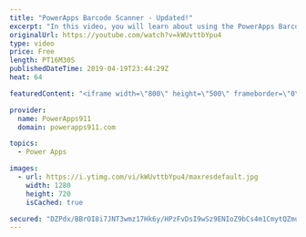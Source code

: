 ```yaml
---
title: "PowerApps Barcode Scanner - Updated!"
excerpt: "In this video, you will learn about using the PowerApps Barcode Scanner. The control recently went from experimental to full production and had a few changes. This video will guide you through how to use this updated control.  PowerApps Consulting and Training at https://www.PowerApps911.com"
originalUrl: https://youtube.com/watch?v=kWUvttbYpu4
type: video
price: Free
length: PT16M30S
publishedDateTime: 2019-04-19T23:44:29Z
heat: 64

featuredContent: "<iframe width=\"800\" height=\"500\" frameborder=\"0\" src=\"https://www.youtube.com/embed/kWUvttbYpu4\" allow=\"accelerometer; autoplay; encrypted-media; gyroscope; picture-in-picture\" allowfullscreen></iframe>"

provider:
  name: PowerApps911
  domain: powerapps911.com

topics:
  - Power Apps

images:
  - url: https://i.ytimg.com/vi/kWUvttbYpu4/maxresdefault.jpg
    width: 1280
    height: 720
    isCached: true

secured: "DZPdx/BBrOI8i7JNT3wmz17Hk6y/HPzFvDsI9wSz9ENIoZ9bCs4m1CmytQZmuKmvP3jR2M2cKmStbR/hC9ydNMHWXMtgYND+/qlv1+jfJRLqhLN3oEe3g8k9xe3O03DoEcyUkaVF+Pj2MGnZfmRhvPvEB5MxCQL7xWGSiRtDcMqpZigojQrMw1QLwCTYqwS1XrOMBpewP+0outqcyfw5q51UNtS2amPJuMwn5hgxrT98D3TmTcFRXp+bcMCtQwLKiVgxfEo5qR2loeKg8zUpePDJK/wzU7sQGUM+XnVTIuPncOKje2cYaON3z4wIKJWVR53ytHbBAmdUMj9jCBqUVjpliCV094ipMfgd2qQipvOKlzpHAc5qoPzb/HGQOvv8qQG0GGbH5nLxr9qm87CuvTviC25rq1PGDo0GsA4LSuQ=;8xkI11hjjYOO0PR++GIRYg=="
---
```


